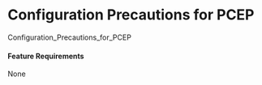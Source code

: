 Configuration Precautions for PCEP
==================================

Configuration_Precautions_for_PCEP

#### Feature Requirements

None